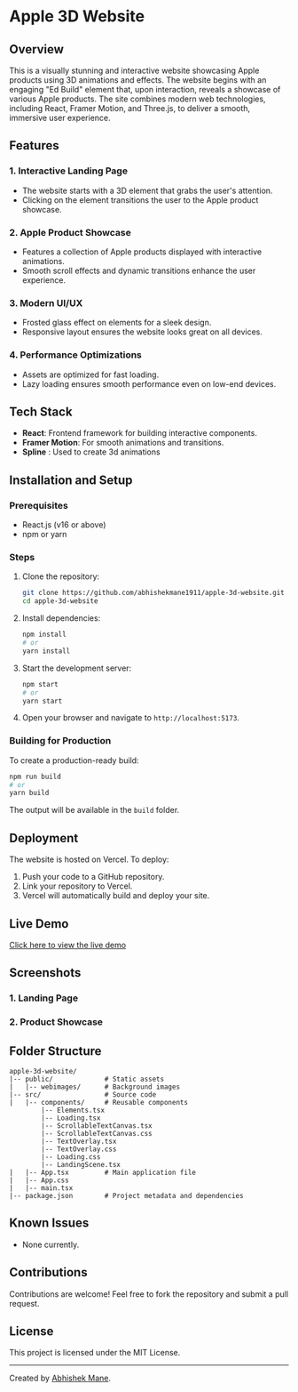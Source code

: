 # Apple 3D Website

## Overview

This is a visually stunning and interactive website showcasing Apple products using 3D animations and effects. The website begins with an engaging "Ed Build" element that, upon interaction, reveals a showcase of various Apple products. The site combines modern web technologies, including React, Framer Motion, and Three.js, to deliver a smooth, immersive user experience.

## Features

### 1. **Interactive Landing Page**

- The website starts with a 3D element that grabs the user's attention.
- Clicking on the element transitions the user to the Apple product showcase.

### 2. **Apple Product Showcase**

- Features a collection of Apple products displayed with interactive animations.
- Smooth scroll effects and dynamic transitions enhance the user experience.

### 3. **Modern UI/UX**

- Frosted glass effect on elements for a sleek design.
- Responsive layout ensures the website looks great on all devices.

### 4. **Performance Optimizations**

- Assets are optimized for fast loading.
- Lazy loading ensures smooth performance even on low-end devices.

## Tech Stack

- **React**: Frontend framework for building interactive components.
- **Framer Motion**: For smooth animations and transitions.
- **Spline** : Used to create 3d animations
## Installation and Setup

### Prerequisites

- React.js (v16 or above)
- npm or yarn

### Steps

1. Clone the repository:
   ```bash
   git clone https://github.com/abhishekmane1911/apple-3d-website.git
   cd apple-3d-website
   ```
2. Install dependencies:
   ```bash
   npm install
   # or
   yarn install
   ```
3. Start the development server:
   ```bash
   npm start
   # or
   yarn start
   ```
4. Open your browser and navigate to `http://localhost:5173`.

### Building for Production

To create a production-ready build:

```bash
npm run build
# or
yarn build
```

The output will be available in the `build` folder.

## Deployment

The website is hosted on Vercel. To deploy:

1. Push your code to a GitHub repository.
2. Link your repository to Vercel.
3. Vercel will automatically build and deploy your site.

## Live Demo

[Click here to view the live demo](https://abhishekmane1911.github.io/apple-3d-website)

## Screenshots

### 1. **Landing Page**



### 2. **Product Showcase**



## Folder Structure

```
apple-3d-website/
|-- public/             # Static assets
|   |-- webimages/      # Background images
|-- src/                # Source code
|   |-- components/     # Reusable components
        |-- Elements.tsx
        |-- Loading.tsx
        |-- ScrollableTextCanvas.tsx
        |-- ScrollableTextCanvas.css
        |-- TextOverlay.tsx
        |-- TextOverlay.css
        |-- Loading.css
        |-- LandingScene.tsx        
|   |-- App.tsx         # Main application file
|   |-- App.css
|   |-- main.tsx
|-- package.json        # Project metadata and dependencies
```

## Known Issues

- None currently.

## Contributions

Contributions are welcome! Feel free to fork the repository and submit a pull request.

## License

This project is licensed under the MIT License.

---

Created by [Abhishek Mane](https://github.com/abhishekmane1911).

